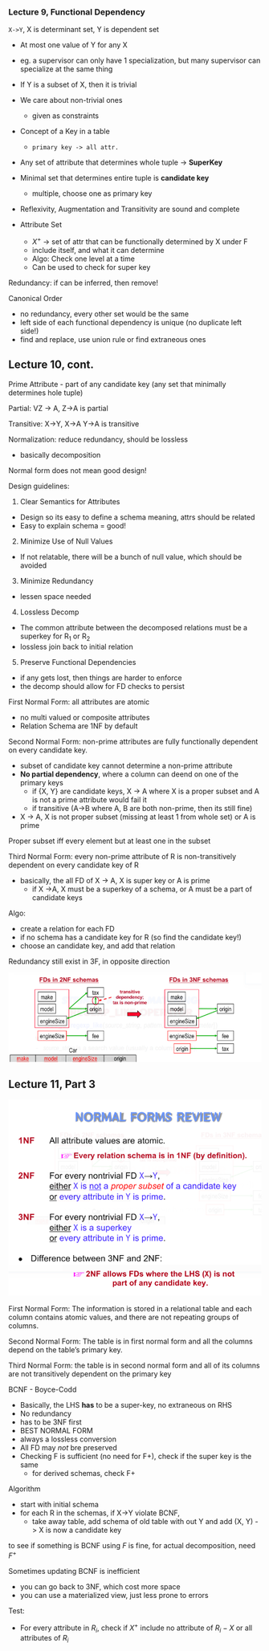 ### Lecture 9, Functional Dependency
`X->Y`, X is determinant set, Y is dependent set
  - At most one value of Y for any X
  - eg. a supervisor can only have 1 specialization, but many supervisor can specialize at the same thing
  - If Y is a subset of X, then it is trivial
  - We care about non-trivial ones
    - given as constraints
  - Concept of a Key in a table
    - `primary key -> all attr.`
  - Any set of attribute that determines whole tuple -> **SuperKey**
  - Minimal set that determines entire tuple is **candidate key**
    - multiple, choose one as primary key

- Reflexivity, Augmentation and Transitivity are sound and complete

- Attribute Set
  - $X^+$ -> set of attr that can be functionally determined by X under F
  - include itself, and what it can determine
  - Algo: Check one level at a time
  - Can be used to check for super key

Redundancy: if can be inferred, then remove!

Canonical Order
- no redundancy, every other set would be the same
- left side of each functional dependency is unique (no duplicate left side!)
- find and replace, use union rule or find extraneous ones

## Lecture 10, cont.

Prime Attribute - part of any candidate key (any set that minimally determines hole tuple)

Partial: VZ -> A, Z->A is partial

Transitive: X->Y, X->A Y->A is transitive

Normalization: reduce redundancy, should be lossless
- basically decomposition

Normal form does not mean good design!

Design guidelines:
1. Clear Semantics for Attributes
  - Design so its easy to define a schema meaning, attrs should be related
  - Easy to explain schema = good!
2. Minimize Use of Null Values
  - If not relatable, there will be a bunch of null value, which should be avoided
3. Minimize Redundancy
  - lessen space needed
4. Lossless Decomp
  - The common attribute between the decomposed relations must be a superkey for R<sub>1</sub> or R<sub>2</sub>
  - lossless join back to initial relation
5. Preserve Functional Dependencies
  - if any gets lost, then things are harder to enforce
  - the decomp should allow for FD checks to persist



First Normal Form: all attributes are atomic
- no multi valued or composite attributes
- Relation Schema are 1NF by default

Second Normal Form: non-prime attributes are fully functionally dependent on every candidate key.
- subset of candidate key cannot determine a non-prime attribute
- **No partial dependency**, where a column can deend on one of the primary keys
  - if {X, Y} are candidate keys, X -> A where X is a proper subset and A is not a prime attribute would fail it
  - if transitive (A->B where A, B are both non-prime, then its still fine)
- X -> A, X is not proper subset (missing at least 1 from whole set) or A is prime

Proper subset iff every element but at least one in the subset


Third Normal Form: every non-prime attribute of R is non-transitively dependent on every candidate key of R
- basically, the all FD of X -> A, X is super key or A is prime
  - if X ->A, X must be a superkey of a schema, or A must be a part of candidate keys

Algo:
- create a relation for each FD
- if no schema has a candidate key for R (so find the candidate key!)
- choose an candidate key, and add that relation

Redundancy still exist in 3F, in opposite direction

![image](/DB/images/7.PNG)

## Lecture 11, Part 3

![image](/DB/images/8.PNG)

First Normal Form:  The information is stored in a relational table and each column contains atomic values, and there are not repeating groups of columns.

Second Normal Form: The table is in first normal form and all the columns depend on the table’s primary key.

Third Normal Form: the table is in second normal form and all of its columns are not transitively dependent on the primary key

BCNF - Boyce-Codd
- Basically, the LHS **has** to be a super-key, no extraneous on RHS
- No redundancy
- has to be 3NF first
- BEST NORMAL FORM
- always a lossless conversion
- All FD may *not* bre preserved
- Checking F is sufficient (no need for F+), check if the super key is the same
  - for derived schemas, check F+


Algorithm
- start with initial schema
- for each R in the schemas,  if X->Y violate BCNF,
  - take away table, add schema of old table with out Y and add (X, Y) -> X is now a candidate key

to see if something is BCNF using $F$ is fine, for actual decomposition, need $F^+$

Sometimes updating BCNF is inefficient
- you can go back to 3NF, which cost more space
- you can use a materialized view, just less prone to errors

Test: 
- For every attribute in $R_i$, check if $X^+$ include no attribute of $R_i-X$ or all attributes of $R_i$